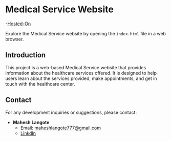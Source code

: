 # Medical Service Website

-[Hosted-On](https://mahesh-langote.github.io/Medical-Service-Website/)

Explore the Medical Service website by opening the `index.html` file in a web browser.

## Introduction

This project is a web-based Medical Service website that provides information about the healthcare services offered. It is designed to help users learn about the services provided, make appointments, and get in touch with the healthcare center.

## Contact

For any development inquiries or suggestions, please contact:

- **Mahesh Langote**
  - Email: maheshlangote777@gmail.com 
  - [LinkdIn](https://www.linkedin.com/in/mahesh-langote-64702922a/)
